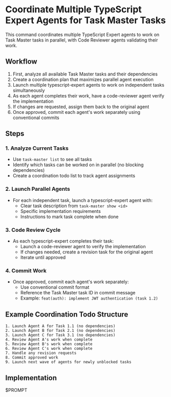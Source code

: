 # Coordinate Multiple TypeScript Expert Agents for Task Master Tasks

This command coordinates multiple TypeScript Expert agents to work on Task Master tasks in parallel, with Code Reviewer agents validating their work.

## Workflow

1. First, analyze all available Task Master tasks and their dependencies
2. Create a coordination plan that maximizes parallel agent execution
3. Launch multiple typescript-expert agents to work on independent tasks simultaneously
4. As each agent completes their work, have a code-reviewer agent verify the implementation
5. If changes are requested, assign them back to the original agent
6. Once approved, commit each agent's work separately using conventional commits

## Steps

### 1. Analyze Current Tasks

- Use `task-master list` to see all tasks
- Identify which tasks can be worked on in parallel (no blocking dependencies)
- Create a coordination todo list to track agent assignments

### 2. Launch Parallel Agents

- For each independent task, launch a typescript-expert agent with:
  - Clear task description from `task-master show <id>`
  - Specific implementation requirements
  - Instructions to mark task complete when done

### 3. Code Review Cycle

- As each typescript-expert completes their task:
  - Launch a code-reviewer agent to verify the implementation
  - If changes needed, create a revision task for the original agent
  - Iterate until approved

### 4. Commit Work

- Once approved, commit each agent's work separately:
  - Use conventional commit format
  - Reference the Task Master task ID in commit message
  - Example: `feat(auth): implement JWT authentication (task 1.2)`

## Example Coordination Todo Structure

```
1. Launch Agent A for Task 1.1 (no dependencies)
2. Launch Agent B for Task 2.1 (no dependencies) 
3. Launch Agent C for Task 3.1 (no dependencies)
4. Review Agent A's work when complete
5. Review Agent B's work when complete
6. Review Agent C's work when complete
7. Handle any revision requests
8. Commit approved work
9. Launch next wave of agents for newly unblocked tasks
```

## Implementation

$PROMPT
